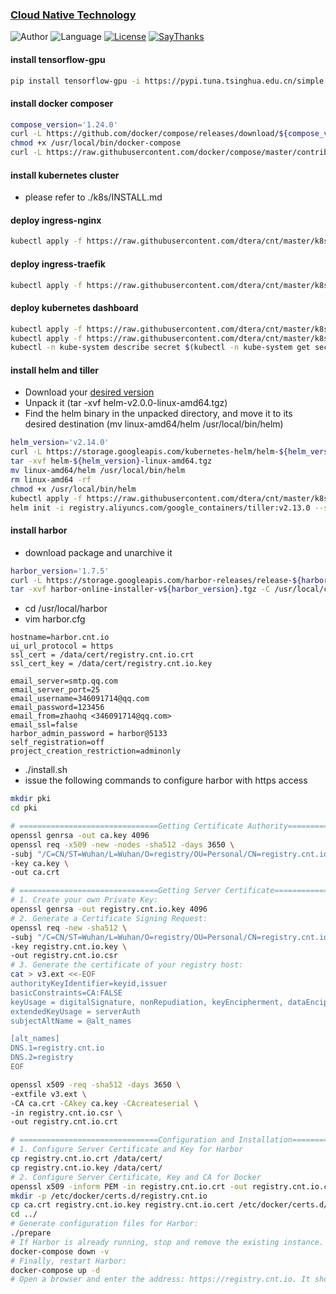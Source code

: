 ### [Cloud Native Technology](https://github.com/dtera/cnt)  
![Author](https://img.shields.io/badge/author-zhaohq-red.svg) ![Language](https://img.shields.io/badge/language-Go%20%2F%20YAML%20etc-orange.svg) [![License](https://img.shields.io/badge/license-MIT-blue.svg)](./LICENSE.md) [![SayThanks](https://img.shields.io/badge/say-thanks-ff69b4.svg)](https://saythanks.io/to/dtera)

#### install tensorflow-gpu
```bash
pip install tensorflow-gpu -i https://pypi.tuna.tsinghua.edu.cn/simple
```

#### install docker composer
```bash
compose_version='1.24.0'
curl -L https://github.com/docker/compose/releases/download/${compose_version}/docker-compose-`uname -s`-`uname -m` -o /usr/local/bin/docker-compose
chmod +x /usr/local/bin/docker-compose
curl -L https://raw.githubusercontent.com/docker/compose/master/contrib/completion/bash/docker-compose -o /etc/bash_completion.d/docker-compose
```

#### install kubernetes cluster
- please refer to ./k8s/INSTALL.md

#### deploy ingress-nginx
```bash
kubectl apply -f https://raw.githubusercontent.com/dtera/cnt/master/k8s/manifests/ingress-nginx/mandatory.yml
```

#### deploy ingress-traefik
```bash
kubectl apply -f https://raw.githubusercontent.com/dtera/cnt/master/k8s/manifests/ingress-traefik/mandatory.yml  
```

#### deploy kubernetes dashboard
```bash
kubectl apply -f https://raw.githubusercontent.com/dtera/cnt/master/k8s/manifests/dashboard/dashboard-admin-rbac.yml  
kubectl apply -f https://raw.githubusercontent.com/dtera/cnt/master/k8s/manifests/dashboard/dashboard.yml  
kubectl -n kube-system describe secret $(kubectl -n kube-system get secret | grep admin-user | awk '{print $1}')
```

#### install helm and tiller
- Download your [desired version](https://github.com/helm/helm/releases)
- Unpack it (tar -xvf helm-v2.0.0-linux-amd64.tgz)
- Find the helm binary in the unpacked directory, and move it to its desired destination (mv linux-amd64/helm /usr/local/bin/helm)
```bash
helm_version='v2.14.0'
curl -L https://storage.googleapis.com/kubernetes-helm/helm-${helm_version}-linux-amd64.tar.gz
tar -xvf helm-${helm_version}-linux-amd64.tgz
mv linux-amd64/helm /usr/local/bin/helm
rm linux-amd64 -rf
chmod +x /usr/local/bin/helm
kubectl apply -f https://raw.githubusercontent.com/dtera/cnt/master/k8s/manifests/helm/rbac-config.yml
helm init -i registry.aliyuncs.com/google_containers/tiller:v2.13.0 --stable-repo-url https://kubernetes.oss-cn-hangzhou.aliyuncs.com/charts --service-account tiller
```

#### install harbor
- download package and unarchive it  
```bash
harbor_version='1.7.5'
curl -L https://storage.googleapis.com/harbor-releases/release-${harbor_version}/harbor-online-installer-v${harbor_version}.tgz
tar -xvf harbor-online-installer-v${harbor_version}.tgz -C /usr/local/cnt/
```
- cd /usr/local/harbor
- vim harbor.cfg  
```
hostname=harbor.cnt.io
ui_url_protocol = https
ssl_cert = /data/cert/registry.cnt.io.crt
ssl_cert_key = /data/cert/registry.cnt.io.key
  
email_server=smtp.qq.com
email_server_port=25
email_username=346091714@qq.com
email_password=123456
email_from=zhaohq <346091714@qq.com>
email_ssl=false
harbor_admin_password = harbor@5133
self_registration=off
project_creation_restriction=adminonly
```
- ./install.sh
- issue the following commands to configure harbor with https access
```bash
mkdir pki
cd pki

# ===============================Getting Certificate Authority========================================
openssl genrsa -out ca.key 4096
openssl req -x509 -new -nodes -sha512 -days 3650 \
-subj "/C=CN/ST=Wuhan/L=Wuhan/O=registry/OU=Personal/CN=registry.cnt.io" \
-key ca.key \
-out ca.crt

# ===============================Getting Server Certificate===========================================
# 1. Create your own Private Key:
openssl genrsa -out registry.cnt.io.key 4096
# 2. Generate a Certificate Signing Request:
openssl req -new -sha512 \
-subj "/C=CN/ST=Wuhan/L=Wuhan/O=registry/OU=Personal/CN=registry.cnt.io" \
-key registry.cnt.io.key \
-out registry.cnt.io.csr
# 3. Generate the certificate of your registry host:
cat > v3.ext <<-EOF
authorityKeyIdentifier=keyid,issuer
basicConstraints=CA:FALSE
keyUsage = digitalSignature, nonRepudiation, keyEncipherment, dataEncipherment
extendedKeyUsage = serverAuth 
subjectAltName = @alt_names

[alt_names]
DNS.1=registry.cnt.io
DNS.2=registry
EOF

openssl x509 -req -sha512 -days 3650 \
-extfile v3.ext \
-CA ca.crt -CAkey ca.key -CAcreateserial \
-in registry.cnt.io.csr \
-out registry.cnt.io.crt

# ===============================Configuration and Installation=======================================
# 1. Configure Server Certificate and Key for Harbor
cp registry.cnt.io.crt /data/cert/
cp registry.cnt.io.key /data/cert/
# 2. Configure Server Certificate, Key and CA for Docker
openssl x509 -inform PEM -in registry.cnt.io.crt -out registry.cnt.io.cert
mkdir -p /etc/docker/certs.d/registry.cnt.io
cp ca.crt registry.cnt.io.key registry.cnt.io.cert /etc/docker/certs.d/registry.cnt.io/
cd ../
# Generate configuration files for Harbor:
./prepare
# If Harbor is already running, stop and remove the existing instance. Your image data remain in the file system
docker-compose down -v
# Finally, restart Harbor:
docker-compose up -d
# Open a browser and enter the address: https://registry.cnt.io. It should display the user interface of Harbor
```

